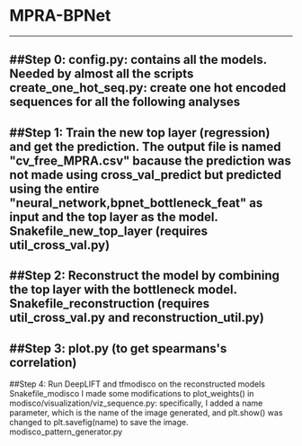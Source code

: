 # MPRA-BPNet

----
##Step 0:
config.py: contains all the models. Needed by almost all the scripts
create_one_hot_seq.py: create one hot encoded sequences for all the following analyses
----
##Step 1: Train the new top layer (regression) and get the prediction. The output file is named "cv_free_MPRA.csv" bacause the prediction was not made using cross_val_predict but predicted using the entire "neural_network,bpnet_bottleneck_feat" as input and the top layer as the model. 
Snakefile_new_top_layer (requires util_cross_val.py)
----
##Step 2: Reconstruct the model by combining the top layer with the bottleneck model. 
Snakefile_reconstruction (requires util_cross_val.py and reconstruction_util.py)
----
##Step 3:
plot.py (to get spearmans's correlation)
----
##Step 4: Run DeepLIFT and tfmodisco on the reconstructed models
Snakefile_modisco 
	I made some modifications to plot_weights() in modisco/visualization/viz_sequence.py:
		specifically, I added a name parameter, which is the name of the image generated, and plt.show() was changed to plt.savefig(name) to save the image.
modisco_pattern_generator.py
